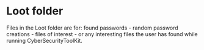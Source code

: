 # Loot folder

Files in the Loot folder are for:
found passwords -
random password creations -
files of interest -
or any interesting files the user has found while running CyberSecurityToolKit.

